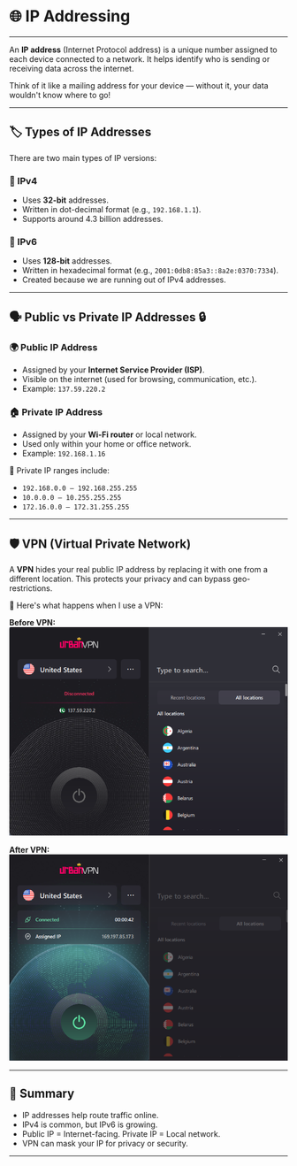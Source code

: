 # 🌐 IP Addressing

---

An **IP address** (Internet Protocol address) is a unique number assigned to each device connected to a network. It helps identify who is sending or receiving data across the internet.

Think of it like a mailing address for your device — without it, your data wouldn't know where to go!

---

## 🏷️ Types of IP Addresses

There are two main types of IP versions:

### 🔹 IPv4
- Uses **32-bit** addresses.
- Written in dot-decimal format (e.g., `192.168.1.1`).
- Supports around 4.3 billion addresses.

### 🔹 IPv6
- Uses **128-bit** addresses.
- Written in hexadecimal format (e.g., `2001:0db8:85a3::8a2e:0370:7334`).
- Created because we are running out of IPv4 addresses.

---

## 🗣️ Public vs Private IP Addresses 🔒

### 🌍 Public IP Address
- Assigned by your **Internet Service Provider (ISP)**.
- Visible on the internet (used for browsing, communication, etc.).
- Example: `137.59.220.2`

### 🏠 Private IP Address
- Assigned by your **Wi-Fi router** or local network.
- Used only within your home or office network.
- Example: `192.168.1.16`

📌 Private IP ranges include:
- `192.168.0.0 – 192.168.255.255`
- `10.0.0.0 – 10.255.255.255`
- `172.16.0.0 – 172.31.255.255`

---

## 🛡️ VPN (Virtual Private Network)

A **VPN** hides your real public IP address by replacing it with one from a different location. This protects your privacy and can bypass geo-restrictions.

📸 Here's what happens when I use a VPN:

**Before VPN:**
![Before VPN](Images/vpn1.PNG)

**After VPN:**
![After VPN](Images/vpn2.PNG)

---

## 🧠 Summary

- IP addresses help route traffic online.
- IPv4 is common, but IPv6 is growing.
- Public IP = Internet-facing. Private IP = Local network.
- VPN can mask your IP for privacy or security.

---


